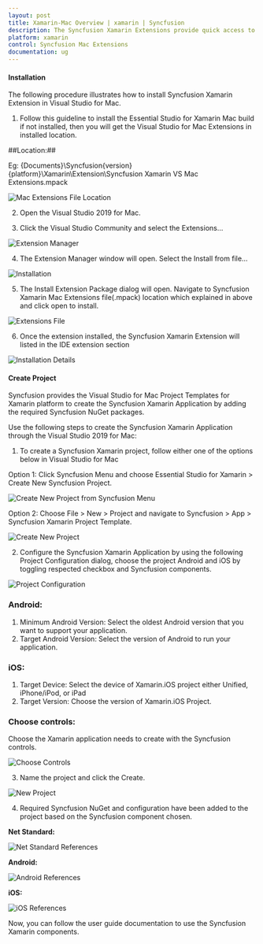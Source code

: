 ```yaml
---
layout: post
title: Xamarin-Mac Overview | xamarin | Syncfusion
description: The Syncfusion Xamarin Extensions provide quick access to create or configure the Syncfusion Xamarin projects
platform: xamarin
control: Syncfusion Mac Extensions
documentation: ug
---
```


#### Installation

The following procedure illustrates how to install Syncfusion Xamarin Extension in Visual Studio for Mac. 

1. Follow this guideline to install the Essential Studio for Xamarin Mac build if not installed, then you will get the Visual Studio for Mac Extensions in installed location.

##Location:##

Eg: {Documents}\Syncfusion\{version}\{platform}\Xamarin\Extension\Syncfusion Xamarin VS Mac Extensions.mpack

![Mac Extensions File Location](ProjectTemplate_images/Mac_Extensions_File_Location.PNG)

2. Open the Visual Studio 2019 for Mac.

3. Click the Visual Studio Community and select the Extensions…

![Extension Manager](ProjectTemplate_images/ExtensionManager.png)

4. The Extension Manager window will open. Select the Install from file… 

![Installation](ProjectTemplate_images/Installation.png)

5. The Install Extension Package dialog will open. Navigate to Syncfusion Xamarin Mac Extensions file(.mpack) location which explained in above and click open to install.

![Extensions File](ProjectTemplate_images/ExtensionsFile.png)

6. Once the extension installed, the Syncfusion Xamarin Extension will listed in the IDE extension section

![Installation Details](ProjectTemplate_images/InstallationDetails.png)

#### Create Project

Syncfusion provides the Visual Studio for Mac Project Templates for Xamarin platform to create the Syncfusion Xamarin Application by adding the required Syncfusion NuGet packages.

Use the following steps to create the Syncfusion Xamarin Application through the Visual Studio 2019 for Mac:

1)	To create a Syncfusion Xamarin project, follow either one of the options below in Visual Studio for Mac

Option 1:
Click Syncfusion Menu and choose Essential Studio for Xamarin > Create New Syncfusion Project.

![Create New Project from Syncfusion Menu](ProjectTemplate_images/Syncfusion_Menu.PNG)

Option 2:
Choose File > New > Project and navigate to Syncfusion > App > Syncfusion Xamarin Project Template.

![Create New Project](ProjectTemplate_images/CreateNewProject.PNG)

2)	Configure the Syncfusion Xamarin Application by using the following Project Configuration dialog, choose the project Android and iOS by toggling respected checkbox and Syncfusion components.

![Project Configuration](ProjectTemplate_images/ProjectConfiguration.PNG)

### Android:

1. Minimum Android Version: Select the oldest Android version that you want to support your application.
2. Target Android Version: Select the version of Android to run your application.

### iOS:
1. Target Device: Select the device of Xamarin.iOS project either Unified, iPhone/iPod, or iPad
2. Target Version: Choose the version of Xamarin.iOS Project.      
### Choose controls:

Choose the Xamarin application needs to create with the Syncfusion controls.

![Choose Controls](ProjectTemplate_images/ChooseControls.png)

3) Name the project and click the Create.

![New Project](ProjectTemplate_images/NewProject.png)

4) Required Syncfusion NuGet and configuration have been added to the project based on the Syncfusion component chosen.

**Net Standard:**

![Net Standard References](ProjectTemplate_images/NetStandardReferences.png)

**Android:**

![Android References](ProjectTemplate_images/AndroidReferences.png)

**iOS:**

![iOS References](ProjectTemplate_images/iOSReferences.png)

Now, you can follow the user guide documentation to use the Syncfusion Xamarin components.
